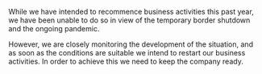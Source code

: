 While we have intended to recommence business activities this past year, we have been unable to do so in view of the temporary border shutdown and the ongoing pandemic.

However, we are closely monitoring the development of the situation, and as soon as the conditions are suitable we intend to restart our business activities. In order to achieve this we need to keep the company ready.